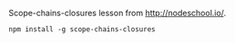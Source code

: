 Scope-chains-closures lesson from http://nodeschool.io/.

<code>npm install -g scope-chains-closures</code>
